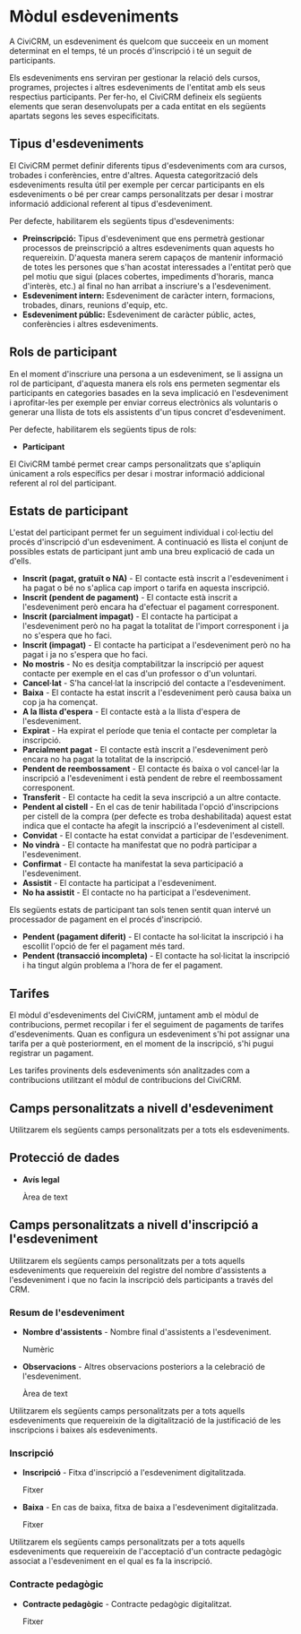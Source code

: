 # Mòdul esdeveniments

A CiviCRM, un esdeveniment és quelcom que succeeix en un moment determinat en el temps, té un procés d'inscripció i té un seguit de participants.

Els esdeveniments ens serviran per gestionar la relació dels cursos, programes, projectes i altres esdeveniments de l'entitat amb els seus respectius participants. Per fer-ho, el CiviCRM defineix els següents elements que seran desenvolupats per a cada entitat en els següents apartats segons les seves especificitats.

## Tipus d'esdeveniments

El CiviCRM permet definir diferents tipus d'esdeveniments com ara cursos, trobades i conferències, entre d'altres. Aquesta categorització dels esdeveniments resulta útil per exemple per cercar participants en els esdeveniments o bé per crear camps personalitzats per desar i mostrar informació addicional referent al tipus d'esdeveniment.

Per defecte, habilitarem els següents tipus d'esdeveniments:

- **Preinscripció:** Tipus d'esdeveniment que ens permetrà gestionar processos de preinscripció a altres esdeveniments quan aquests ho requereixin. D'aquesta manera serem capaços de mantenir informació de totes les persones que s'han acostat interessades a l'entitat però que pel motiu que sigui (places cobertes, impediments d'horaris, manca d'interès, etc.) al final no han arribat a inscriure's a l'esdeveniment.
- **Esdeveniment intern:** Esdeveniment de caràcter intern, formacions, trobades, dinars, reunions d'equip, etc.
- **Esdeveniment públic:** Esdeveniment de caràcter públic, actes, conferències i altres esdeveniments.

## Rols de participant

En el moment d'inscriure una persona a un esdeveniment, se li assigna un rol de participant, d'aquesta manera els rols ens permeten segmentar els participants en categories basades en la seva implicació en l'esdeveniment i aprofitar-les per exemple per enviar correus electrònics als voluntaris o generar una llista de tots els assistents d'un tipus concret d'esdeveniment.

Per defecte, habilitarem els següents tipus de rols:

- **Participant**

El CiviCRM també permet crear camps personalitzats que s'apliquin únicament a rols específics per desar i mostrar informació addicional referent al rol del participant.

## Estats de participant

L'estat del participant permet fer un seguiment individual i col·lectiu del procés d'inscripció d'un esdeveniment. A continuació es llista el conjunt de possibles estats de participant junt amb una breu explicació de cada un d'ells.

- **Inscrit (pagat, gratuït o NA)** - El contacte està inscrit a l'esdeveniment i ha pagat o bé no s'aplica cap import o tarifa en aquesta inscripció.
- **Inscrit (pendent de pagament)** - El contacte està inscrit a l'esdeveniment però encara ha d'efectuar el pagament corresponent.
- **Inscrit (parcialment impagat)** - El contacte ha participat a l'esdeveniment però no ha pagat la totalitat de l'import corresponent i ja no s'espera que ho faci.
- **Inscrit (impagat)** - El contacte ha participat a l'esdeveniment però no ha pagat i ja no s'espera que ho faci.
- **No mostris** - No es desitja comptabilitzar la inscripció per aquest contacte per exemple en el cas d'un professor o d'un voluntari.
- **Cancel·lat** - S'ha cancel·lat la inscripció del contacte a l'esdeveniment.
- **Baixa** - El contacte ha estat inscrit a l'esdeveniment però causa baixa un cop ja ha començat.
- **A la llista d'espera** - El contacte està a la llista d'espera de l'esdeveniment.
- **Expirat** - Ha expirat el període que tenia el contacte per completar la inscripció.
- **Parcialment pagat** - El contacte està inscrit a l'esdeveniment però encara no ha pagat la totalitat de la inscripció.
- **Pendent de reembossament** - El contacte és baixa o vol cancel·lar la inscripció a l'esdeveniment i està pendent de rebre el reembossament corresponent.
- **Transferit** - El contacte ha cedit la seva inscripció a un altre contacte.
- **Pendent al cistell** - En el cas de tenir habilitada l'opció d'inscripcions per cistell de la compra (per defecte es troba deshabilitada) aquest estat indica que el contacte ha afegit la inscripció a l'esdeveniment al cistell.
- **Convidat** - El contacte ha estat convidat a participar de l'esdeveniment.
- **No vindrà** - El contacte ha manifestat que no podrà participar a l'esdeveniment.
- **Confirmat** - El contacte ha manifestat la seva participació a l'esdeveniment.
- **Assistit** - El contacte ha participat a l'esdeveniment.
- **No ha assistit** - El contacte no ha participat a l'esdeveniment.

Els següents estats de participant tan sols tenen sentit quan intervé un processador de pagament en el procés d'inscripció.

- **Pendent (pagament diferit)** - El contacte ha sol·licitat la inscripció i ha escollit l'opció de fer el pagament més tard.
- **Pendent (transacció incompleta)** - El contacte ha sol·licitat la inscripció i ha tingut algún problema a l'hora de fer el pagament.

## Tarifes

El mòdul d'esdeveniments del CiviCRM, juntament amb el mòdul de contribucions, permet recopilar i fer el seguiment de pagaments de tarifes d'esdeveniments. Quan es configura un esdeveniment s'hi pot assignar una tarifa per a què posteriorment, en el moment de la inscripció, s'hi pugui registrar un pagament.

Les tarifes provinents dels esdeveniments són analitzades com a contribucions utilitzant el mòdul de contribucions del CiviCRM.

## Camps personalitzats a nivell d'esdeveniment

Utilitzarem els següents camps personalitzats per a tots els esdeveniments.

## Protecció de dades

- **Avís legal**

    Àrea de text

## Camps personalitzats a nivell d'inscripció a l'esdeveniment

Utilitzarem els següents camps personalitzats per a tots aquells esdeveniments que requereixin del registre del nombre d'assistents a l'esdeveniment i que no facin la inscripció dels participants a través del CRM.

### Resum de l'esdeveniment

- **Nombre d'assistents** - Nombre final d'assistents a l'esdeveniment.

    Numèric

- **Observacions** - Altres observacions posteriors a la celebració de l'esdeveniment.

    Àrea de text

Utilitzarem els següents camps personalitzats per a tots aquells esdeveniments que requereixin de la digitalització de la justificació de les inscripcions i baixes als esdeveniments.

### Inscripció

- **Inscripció** - Fitxa d'inscripció a l'esdeveniment digitalitzada.

    Fitxer

- **Baixa** - En cas de baixa, fitxa de baixa a l'esdeveniment digitalitzada.

    Fitxer

Utilitzarem els següents camps personalitzats per a tots aquells esdeveniments que requereixin de l'acceptació d'un contracte pedagògic associat a l'esdeveniment en el qual es fa la inscripció.

### Contracte pedagògic

- **Contracte pedagògic** - Contracte pedagògic digitalitzat.

    Fitxer
